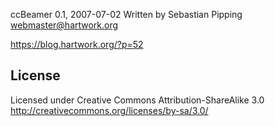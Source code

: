 ccBeamer 0.1, 2007-07-02
Written by Sebastian Pipping <webmaster@hartwork.org>

https://blog.hartwork.org/?p=52

License
-------

Licensed under Creative Commons Attribution-ShareAlike 3.0
http://creativecommons.org/licenses/by-sa/3.0/
